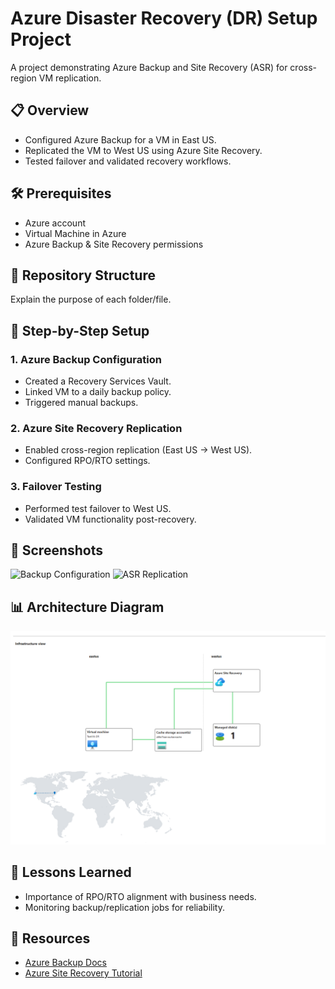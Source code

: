 # Azure Disaster Recovery (DR) Setup Project

A project demonstrating Azure Backup and Site Recovery (ASR) for cross-region VM replication.

## 📋 Overview
- Configured Azure Backup for a VM in East US.
- Replicated the VM to West US using Azure Site Recovery.
- Tested failover and validated recovery workflows.

## 🛠️ Prerequisites
- Azure account
- Virtual Machine in Azure
- Azure Backup & Site Recovery permissions

## 📂 Repository Structure
Explain the purpose of each folder/file.

## 🚀 Step-by-Step Setup
### 1. Azure Backup Configuration
- Created a Recovery Services Vault.
- Linked VM to a daily backup policy.
- Triggered manual backups.

### 2. Azure Site Recovery Replication
- Enabled cross-region replication (East US → West US).
- Configured RPO/RTO settings.

### 3. Failover Testing
- Performed test failover to West US.
- Validated VM functionality post-recovery.

## 📸 Screenshots
![Backup Configuration](screenshots)
![ASR Replication](screenshots)

## 📊 Architecture Diagram
![Azure DR Architecture](architecture-diagram/azure-dr-architecture.png)

## 📝 Lessons Learned
- Importance of RPO/RTO alignment with business needs.
- Monitoring backup/replication jobs for reliability.

## 🔗 Resources
- [Azure Backup Docs](https://learn.microsoft.com/en-us/azure/backup/)
- [Azure Site Recovery Tutorial](https://learn.microsoft.com/en-us/azure/site-recovery/azure-to-azure-tutorial-enable-replication)